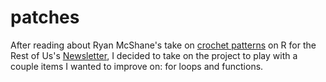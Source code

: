 # patches

After reading about Ryan McShane's take on [crochet patterns](https://blog.ryanmcshane.com/posts/2024-06-12-alternative-ggplot2-use-crochet-patterns/) on R for the Rest of Us's [Newsletter](https://rfortherestofus.com/2024/07/whats-new-in-r-july-22-2024), I decided to take on the project to play with a couple items I wanted to improve on: for loops and functions.
